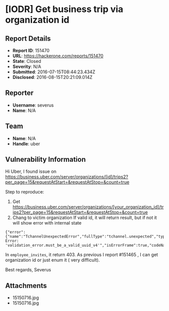 # [IODR] Get business trip via organization id

## Report Details
- **Report ID**: 151470
- **URL**: https://hackerone.com/reports/151470
- **State**: Closed
- **Severity**: N/A
- **Submitted**: 2016-07-15T08:44:23.434Z
- **Disclosed**: 2016-08-15T20:21:09.014Z

## Reporter
- **Username**: severus
- **Name**: N/A

## Team
- **Name**: N/A
- **Handle**: uber

## Vulnerability Information
Hi Uber,
I found issue on https://business.uber.com/server/organizations/[id]/trips2?per_page=15&requestAtStart=&requestAtStop=&count=true

Step to reproduce:
1. Get https://business.uber.com/server/organizations/[your_organization_id]/trips2?per_page=15&requestAtStart=&requestAtStop=&count=true
2. Chang to victim organization If valid id, it will return result, but if not it will show error with internal state 

```
{"error":{"name":"TchannelUnexpectedError","fullType":"tchannel.unexpected","type":"tchannel.unexpected","message":"Unexpected Error: 'validation_error.must_be_a_valid_uuid_v4'","isErrorFrame":true,"codeName":"UnexpectedError","errorCode":5,"originalId":2,"remoteAddr":"10.160.14.41:21306"}}
```
In `employee_invites`, it return 403.
As previous I report #151465 , I can get organization id or just enum it ( very difficult).

Best regards,
Severus

## Attachments
- 15150716.jpg
- 15150716.jpg
